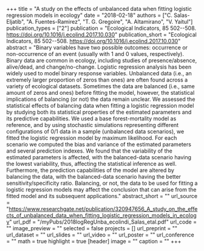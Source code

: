 +++
title = "A study on the effects of unbalanced data when fitting logistic regression models in ecology"
date = "2018-02-18"
authors = ["C. Salas-Eljatib", "A. Fuentes-Ramirez", "T. G. Gregoire", "A. Altamirano", "V. Yaitul"]
publication_types = ["2"]
publication = "Ecological Indicators, 85 502--508. https://doi.org/10.1016/j.ecolind.2017.10.030"
publication_short = "Ecological Indicators, 85 502--508. https://doi.org/10.1016/j.ecolind.2017.10.030"
abstract = "Binary variables have two possible outcomes: occurrence or non-occurrence of an event (usually with 1 and 0 values, respectively). Binary data are common in ecology, including studies of presence/absence, alive/dead, and change/no-change. Logistic regression analysis has been widely used to model binary response variables. Unbalanced data (i.e., an extremely larger proportion of zeros than ones) are often found across a variety of ecological datasets. Sometimes the data are balanced (i.e., same amount of zeros and ones) before fitting the model, however, the statistical implications of balancing (or not) the data remain unclear. We assessed the statistical effects of balancing data when fitting a logistic regression model by studying both its statistical properties of the estimated parameters and its predictive capabilities. We used a base forest-mortality model as reference, and by using stochastic simulations representing different configurations of 0/1 data in a sample (unbalanced data scenarios), we fitted the logistic regression model by maximum likelihood. For each scenario we computed the bias and variance of the estimated parameters and several prediction indexes. We found that the variability of the estimated parameters is affected, with the balanced-data scenario having the lowest variability, thus, affecting the statistical inference as well. Furthermore, the prediction capabilities of the model are altered by balancing the data, with the balanced-data scenario having the better sensitivity/specificity ratio. Balancing, or not, the data to be used for fitting a logistic regression models may affect the conclusion that can arise from the fitted model and its subsequent applications."
abstract_short = ""
url_source = "https://www.researchgate.net/publication/320947656_A_study_on_the_effects_of_unbalanced_data_when_fitting_logistic_regression_models_in_ecology"
url_pdf = "/myPubs/2018logRegUnba_ecolindi_Salas_etal.pdf"
url_code = ""
image_preview = ""
selected = false
projects = []
url_preprint = ""
url_dataset = ""
url_slides = ""
url_video = ""
url_poster = ""
url_conference = ""
math = true
highlight = true
[header]
image = ""
caption = ""
+++
